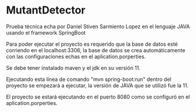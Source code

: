 # MutantDetector
Prueba técnica echa por Daniel Stiven Sarmiento Lopez en el lenguaje JAVA usando el framework SpringBoot

Para poder ejecutar el proyecto es requerido que la base de datos esté corriendo en el localhost:3306, la base de datos se crea automáticamente con las configuraciones echas en el aplication.porperties.

Se debe tener instalado maven y el jdk en su versión 11.

Ejecutando esta línea de comando "mvn spring-boot:run" dentro del proyecto se empezará a ejecutar, la versión de JAVA que se utilizó fue la 11.

El proyecto se estará ejecutando en el puerto 8080 como se configuró en el aplication.porperties.
